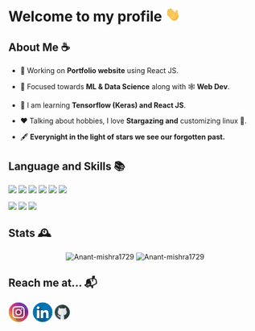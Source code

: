 <h1>Welcome to my profile <img src = "static/wave.gif" alt = "" width = "30"/> 
</h1>

<h2> About Me ☕</h2>

- 👷 Working on **Portfolio website** using React JS. 

- 🌱 Focused towards **ML & Data Science** along with 🕸️ **Web Dev**.

- 📖 I am learning **Tensorflow (Keras) and React JS**.

- ❤️ Talking about hobbies, I love **Stargazing and** customizing linux :penguin:.

- 🖋️ **Everynight in the light of stars we see our forgotten past.**


<!-- <br/> -->
<h2>Language and Skills 📚</h2>

![](https://img.shields.io/badge/Code-C++-informational?style=flat&logo=c%2B%2B&logoColor=white&color=38bcad)
![](https://img.shields.io/badge/Code-Python-informational?style=flat&logo=python&logoColor=white&color=38bcad)
![](https://img.shields.io/badge/Code-Javascript-informational?style=flat&logo=javascript&logoColor=white&color=38bcad)
![](https://img.shields.io/badge/Web-HTML5-informational?style=flat&logo=html5&logoColor=white&color=38bcad)
![](https://img.shields.io/badge/Web-CSS3-informational?style=flat&logo=css3&logoColor=white&color=38bcad)
![](https://img.shields.io/badge/Web-React-informational?style=flat&logo=react&logoColor=white&color=33afa1)

![](https://img.shields.io/badge/Database-MongoDB-informational?style=flat&logo=mongodb&logoColor=white&color=38bcad)
![](https://img.shields.io/badge/ML/DL-SkLearn-informational?style=flat&logo=scikit-learn&logoColor=white&color=38bcad)
![](https://img.shields.io/badge/ML/DL-Tensorflow-informational?style=flat&logo=tensorflow&logoColor=white&color=38bcad)

<h2> Stats 🕰️</h2>
<!-- <img src = "https://activity-graph.herokuapp.com/graph?username=Anant-mishra1729&theme=&custom_title=Contribution%20Timeline&hide_border=true&radius=16" alt = "Contribution graph"/> -->

<p align = "center">
<img src="https://github-readme-stats.vercel.app/api?username=Anant-mishra1729&show_icons=true&theme=tokyonight&hide_border=true" alt="Anant-mishra1729" width = "49%"/>
<img src="https://github-readme-streak-stats.herokuapp.com?user=Anant-mishra1729&theme=tokyonight&hide_border=true&date_format=M%20j%5B%2C%20Y%5D" alt="Anant-mishra1729" width = "49%"/>
</p>

<h2>Reach me at... 📬</h2>
<div align ="left">
<a  href="https://instagram.com/anantmishra58" target="blank"><img align="center" src="static/instagram.png" alt="anantmishra58" height="40" width="40" /></a>&nbsp;
<a href="https://www.linkedin.com/in/anant-mishra-886912212" target="blank"><img align="center" src="static/linkedin.png" alt="amishra1729" height="40" width="40" /></a>
<a href="https://github.com/Anant-mishra1729" target="blank"><img align="center" src="static/github.png" alt="amishra1729" height="30" width="30" /></a>
<!-- <img src = "https://komarev.com/ghpvc/?username=Anant-mishra1729&color=blueviolet" align = "right" height = 25>  -->
</div>

<!--  Credits -->
<!--  Icons -->
<!--  <a href="https://www.flaticon.com/free-icons/instagram" title="instagram icons">Instagram icons created by Freepik - Flaticon</a> -->
<!--  <a href="https://www.flaticon.com/free-icons/github" title="instagram icons">Instagram icons created by Freepik - Flaticon</a> -->
<!--  <a href="https://www.flaticon.com/free-icons/linkedln" title="instagram icons">Instagram icons created by Freepik - Flaticon</a> -->
